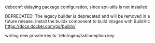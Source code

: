 debconf: delaying package configuration, since apt-utils is not installed

DEPRECATED: The legacy builder is deprecated and will be removed in a future release.
            Install the buildx component to build images with BuildKit:
            https://docs.docker.com/go/buildx/


writing new private key to '/etc/nginx/ssl/inception.key